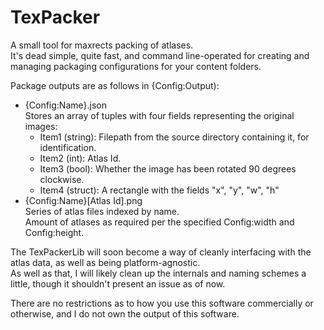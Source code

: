 # TexPacker

A small tool for maxrects packing of atlases.  
It's dead simple, quite fast, and command line-operated for creating and managing packaging configurations for your content folders.

Package outputs are as follows in {Config:Output):
- {Config:Name}.json  
  Stores an array of tuples with four fields representing the original images:
   - Item1 (string): Filepath from the source directory containing it, for identification.
   - Item2 (int): Atlas Id.
   - Item3 (bool): Whether the image has been rotated 90 degrees clockwise.
   - Item4 (struct): A rectangle with the fields "x", "y", "w", "h"
- {Config:Name}[Atlas Id].png  
  Series of atlas files indexed by name.  
  Amount of atlases as required per the specified Config:width and Config:height.  

The TexPackerLib will soon become a way of cleanly interfacing with the atlas data, as well as being platform-agnostic.  
As well as that, I will likely clean up the internals and naming schemes a little, though it shouldn't present an issue as of now.  

There are no restrictions as to how you use this software commercially or otherwise, and I do not own the output of this software.  
